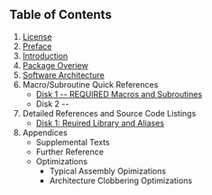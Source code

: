 ## Table of Contents

1. [License](0_1_License.md)
2. [Preface](1_Preface)
3. [Introduction](1_5_Introuction)
4. [Package Overiew](2_Package_Overview)
5. [Software Architecture](2_5_Software_Architecture)
6. Macro/Subroutine Quick References
   - [Disk 1 -- REQUIRED Macros and Subroutines](3_Quick_Reference_D1_REQUIRED)
   - Disk 2 -- 
7. Detailed References and Source Code Listings
   - [Disk 1: Reuired Library and Aliases](30_Detailed_Reference_D1_REQUIRED)
8. Appendices
   - Supplemental Texts
   - Further Reference
   - Optimizations
     - Typical Assembly Opimizations
     - Architecture Clobbering Optimizations